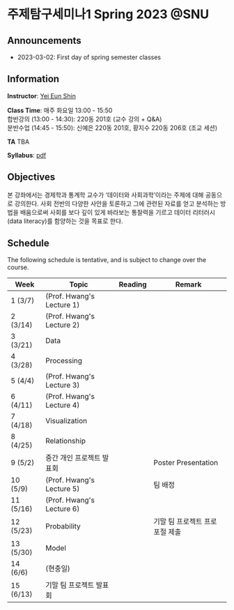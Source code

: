 #  주제탐구세미나1 Spring 2023 @SNU

## Announcements

  * 2023-03-02: First day of spring semester classes 

## Information 

**Instructor**: [Yei Eun Shin](mailto:shin.y@snu.ac.kr)

**Class Time**: 매주 화요일 13:00 - 15:50  
합반강의 (13:00 - 14:30): 220동 201호 (교수 강의 + Q&A)  
분반수업 (14:45 - 15:50): 신예은 220동 201호, 황지수 220동 206호 (조교 세션)

<!-- **Office Hours**: Fridays 13:00 ~ 16:00 at 25-216 or by appoinment -->

**TA**
TBA <!-- 김세호 ksh321ksh at snu dot ac dot kr;-->

<!-- **Textbook**: [R for Data Science](http://r4ds.had.co.nz/index.html) by Hadley Wickham and Garret Grolemund

**References**: [Advanced R](http://adv-r.had.co.nz/) ([Korean translation](http://jpub.tistory.com/792)); 
    [The Art of R Programming](https://nostarch.com/artofr.htm) ([Korean translation](http://www.acornpub.co.kr/book/r-programming)) -->

**Syllabus**: [pdf](./syllabus_주탐1_data_2023spring.pdf)

## Objectives

본 강좌에서는 경제학과 통계학 교수가 ‘데이터와 사회과학’이라는 주제에 대해 공동으로 강의한다. 사회 전반의 다양한 사안을 토론하고 그에 관련된 자료를 얻고 분석하는 방법을 배움으로써 사회를 보다 깊이 있게 바라보는 통찰력을 기르고 데이터 리터러시(data literacy)를 함양하는 것을 목표로 한다.

## Schedule

The following schedule is tentative, and is subject to change over the course.

| Week | Topic | Reading | Remark |
| ----- | ----- | ----- | ----- | 
| 1 (3/7)      | (Prof. Hwang's Lecture 1) |  |  |  
| 2 (3/14)     | (Prof. Hwang's Lecture 2) |  |  |  
| 3 (3/21)    | Data |  |  |  
| 4 (3/28)    | Processing |  |  |  
| 5 (4/4)    | (Prof. Hwang's Lecture 3) |  |  |  
| 6 (4/11)    | (Prof. Hwang's Lecture 4) |  |  |  
| 7 (4/18)  | Visualization |  |  |  
| 8 (4/25)  | Relationship |  |  |  
| 9 (5/2)  | 중간 개인 프로젝트 발표회 |  | Poster Presentation |  
| 10 (5/9)   | (Prof. Hwang's Lecture 5) |  | 팀 배정 |  
| 11 (5/16) | (Prof. Hwang's Lecture 6) |  |  |  
| 12 (5/23) | Probability |  | 기말 팀 프로젝트 프로포절 제출 |  
| 13 (5/30) | Model |  |  |  
| 14 (6/6)   | (현충일) |  |  |  
| 15 (6/13)  | 기말 팀 프로젝트 발표회 |  |  |  

<!--
| Week | Topic | Reading | Assignment | Due Date |
|---| --- | --- | --- | --- |
| 1 (9/1)      | [Introduction](./lectures/01-intro) | Ch. 1 | [Homework 1](./hw/hw1.html)  | 2022-09-21 |
| 2 (9/6, 9/8)     | [Data Visualization I, II](./lectures/02-visualization), Workflows, R Markdown | Chs. 2, 3, 28, 4, 6, 8, 27 | |   |
| 3 (9/13, 9/15)    | [Data Transformation I, II](./lectures/03-transformation) | Ch. 5 |  |  |
| 4 (9/20, 9/22)    | [Data Transformation III](./lectures/03-transformation), [Exploratory Data Analysis I](./lectures/04-EDA) | Chs. 5, 7 | [Homework 2](./hw/hw2-updated.html) | 2022-10-16  |
| 5 (9/27, 9/29)    | [Exploratory Data Analysis II, III](./lectures/04-EDA) | Ch. 7 |  |  |
| 6 (10/4, 10/6)    | [Import and Tidy Data I, II](./lectures/05-tidy) | Chs. 10, 11, 12 |  |  |
| 7 (10/11, 10/13)  | [Import and Tidy Data III](./lectures/05-tidy), [Relational Data](./lectures/06-relational) | Chs. 10, 11, 12, 13 | [Final Project](./project/project.md) [[Rmd](./project/project.Rmd)]  | 2022-12-10 |
| 8 (10/18, 10/20)  | [Strings I, II](./lectures/07-string) | Ch. 14 | [Homework 3](./hw/hw3.html) | 2022-11-09 |
| 9 (10/25, 10/27)  | [Factors, Date and Times I, II](./lectures/08-factors)  | Chs. 15, 16 |  |  |
| 10 (11/1, 11/3)   | [Pipes](./lectures/09-pipe), [Functions I](./lectures/10-functions) | Chs. 18, 19 |  |  |
| 11 (11/8, 11/10) | [Functions II](./lectures/10-functions), [Vectors I](./lectures/11-vectors) | Chs. 19, 20 | [Homework 4](./hw/hw4.html) | 2022-11-30  |
| 12 (11/15, 11/17) | [Vectors II](./lectures/11-vectors), [Iteration I](./lectures/12-iteration) | Chs. 20, 21 |  |  |
| 13 (11/22, 11/24) | [Iteration II](./lectures/12-iteration), [Model Basics I](./lectures/13-model_basics) | Chs. 21, 22, 23  |  |  |
| 14 (11/29, 12/1)   | [Model Basics II](./lectures/13-model_basics), [Model Building I](./lectures/14-model_building) | Chs. 23, 24 |  |  |
| 15 (12/6, 12/8)  | [Model Building II](./lectures/14-model_building), Final Project | Chs. 24, 25 | | |
| 16 (12/13)  | Final Project | | | |
-->

<!-- ## Acknowledgment
Lecture notes for this course were arranged from the source code of the textbook available at <https://github.com/hadley/r4ds>. -->

